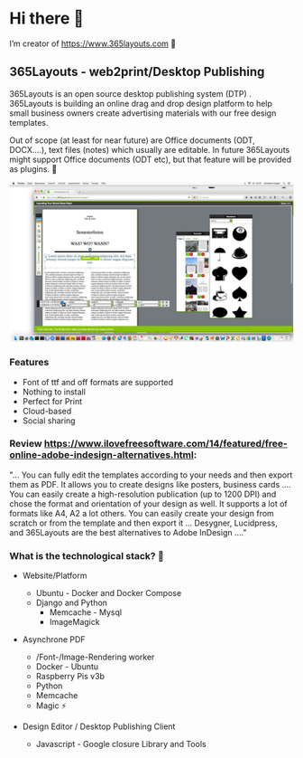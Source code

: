 # Hi there 👋
I’m creator of https://www.365layouts.com 🌱

## 365Layouts - web2print/Desktop Publishing 
365Layouts is an open source desktop publishing system (DTP) . 365Layouts is building an online drag and drop design platform to help small business owners create advertising materials with our free design templates. 

Out of scope (at least for near future) are Office documents (ODT, DOCX....), text files (notes) which usually are editable. In future 365Layouts might support Office documents (ODT etc), but that feature will be provided as plugins. 🤔


![alt text](https://github.com/ChristianKnedel/-DTPixler/blob/master/886059-b9484b3860278b75256c6e24aef4d2e165e6ce22.jpg "365Layouts Javascript DTP Client")

### Features
* Font of ttf and off formats are supported
* Nothing to install
* Perfect for Print
* Cloud-based
* Social sharing

### Review https://www.ilovefreesoftware.com/14/featured/free-online-adobe-indesign-alternatives.html: 
"... You can fully edit the templates according to your needs and then export them as PDF. It allows you to create designs like posters, business cards .... You can easily create a high-resolution publication (up to 1200 DPI) and chose the format and orientation of your design as well. It supports a lot of formats like A4, A2 a lot others. You can easily create your design from scratch or from the template and then export it ... Desygner, Lucidpress, and 365Layouts are the best alternatives to Adobe InDesign ...."

### What is the technological stack? 💬
- Website/Platform 
  - Ubuntu - Docker and Docker Compose 
  - Django and Python 
	- Memcache - Mysql 
	- ImageMagick 

- Asynchrone PDF
	- /Font-/Image-Rendering worker 
	- Docker - Ubuntu 
	- Raspberry Pis v3b
	- Python 
	- Memcache 
	- Magic ⚡

- Design Editor / Desktop Publishing Client 
	- Javascript - Google closure Library and Tools

